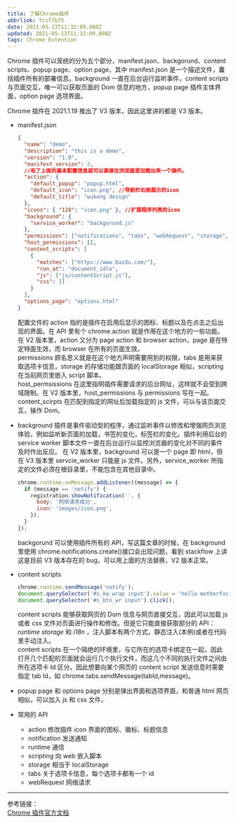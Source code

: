 ```yaml
---
title: 了解Chrome插件
abbrlink: fccf7b75
date: 2021-05-13T11:32:09.000Z
updated: 2021-05-13T11:32:09.000Z
tags: Chrome Extention
---
```


Chrome 插件可以笼统的分为五个部分，manifest.json、backgorund、content scripts、popup page、option page，其中 manifest.json 是一个描述文件，囊括插件所有的部署信息。background 一直在后台运行监听事件，content scripts 与页面交互，唯一可以获取页面的 Dom 信息的地方，popup page 插件主体界面，option page 选项界面。

<!--more-->

Chrome 插件在 2021.1.19 推出了 V3 版本，因此这里讲的都是 V3 版本。

- manifest.json

  ```json
  {
    "name": "demo",
    "description": "this is a demo",
    "version": "1.0",
    "manifest_version": 3,
    //有了上面的基本配置信息就可以直接在浏览器里加载出来一个插件。
    "action": {
      "default_popup": "popup.html",
      "default_icon": "icon.png", //导航栏右侧展示的icon
      "default_title": "wukong design"
    },
    "icons": { "128": "icon.png" }, //扩展程序列表的icon
    "background": {
      "service_worker": "backgorund.js"
    },
    "permissions": ["notifications", "tabs", "webRequest", "storage", "activeTab", "scripting", "declarativeContent"],
    "host_permissions": [],
    "content_scripts": [
      {
        "matches": ["https://www.baidu.com/"],
        "run_at": "document_idle",
        "js": ["js/contentScript.js"],
        "css": []
      }
    ],
    "options_page": "options.html"
  }
  ```

  配置文件的 action 指的是插件在启用后显示的图标、标题以及在点击之后出现的界面。在 API 里有个 chrome.action 就是作用在这个地方的一些功能。在 V2 版本里，action 又分为 page action 和 browser action，page 是在特定特面生效，而 browser 在所有的页面生效。  
   permissions 顾名思义就是在这个地方声明需要用到的权限，tabs 是用来获取选项卡信息，storage 的存储功能跟页面的 localStorage 相似，scripting 在当前网页里嵌入 script 脚本。  
   host_permsissions 在这里指明插件需要请求的后台网址，这样就不会受到跨域限制。在 V2 版本里，host_permissions 与 permissions 写在一起。  
   content_scirpts 在匹配到指定的网址后加载指定的 js 文件，可以与该页面交互，操作 Dom。

- background
  插件是事件驱动型的程序，通过监听事件以修改和增强网页浏览体验，例如监听新页面的加载，书签的变化，标签栏的变化。插件利用后台的 service worker 脚本文件一直在后台运行以监控浏览器的变化对不同的事件及时作出反应。
  在 V2 版本里，background 可以是一个 page 即 html，但在 V3 版本里 servcie_worker 只能是 js 文件。另外，service_worker 所指定的文件必须在根目录里，不能包含在其他目录中。

  ```javascript
  chrome.runtime.onMessage.addListener((message) => {
    if (message == 'notify') {
      registration.showNotification('', {
        body: '网络请求成功',
        icon: 'images/icon.png',
      });
    }
  });
  ```

  backgorund 可以使用插件所有的 API，写这篇文章的时候，在 background 里使用 chrome.notifications.create()接口会出现问题，看到 stackflow 上讲这是目前 V3 版本存在的 bug，可以用上面的方法替换，V2 版本正常。

- content scripts

  ```javascript
  chrome.runtime.sendMessage('notify');
  document.querySelector('#s_kw_wrap input').value = 'hello motherfucker';
  document.querySelector('#s_btn_wr input').click();
  ```

  content scripts 能够获取网页的 Dom 信息与网页直接交互，因此可以加载 js 或者 css 文件对页面进行操作和修改。但是它只能直接获取部分的 API：_runtime_ _storage_ 和 _i18n_ ，注入脚本有两个方式，静态注入(本例)或者在代码里手动注入。  
  content scripts 在一个隔绝的环境里，与它所在的选项卡绑定在一起，因此打开几个匹配的页面就会运行几个执行文件，而这几个不同的执行文件之间由所在选项卡 Id 区分。因此想要向某个网页的 content script 发送信息时需要指定 tab Id，如 chrome.tabs.sendMessage(tabId,message)。

- popup page 和 options page
  分别是弹出界面和选项界面，和普通 html 网页相似，可以加入 js 和 css 文件。

- 常用的 API
  - action 修改插件 icon 界面的图标、徽标、标题信息
  - notification 发送通知
  - runtime 通信
  - scripting 向 web 嵌入脚本
  - storage 相当于 localStorage
  - tabs 关于选项卡信息，每个选项卡都有一个 id
  - webRequest 网络请求

---

参考链接：  
[Chrome 插件官方文档](https://developer.chrome.com/docs/extensions/mv3/)
